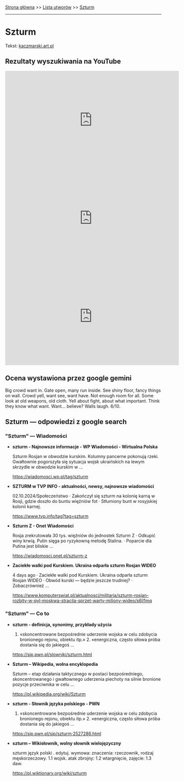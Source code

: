 [Strona główna](../index.md) >> [Lista utworów](../list.md) >> [Szturm](581.md)

---

# Szturm

Tekst: [kaczmarski.art.pl](https://www.kaczmarski.art.pl/tworczosc/wiersze/szturm/)

## Rezultaty wyszukiwania na YouTube

<iframe width="560" height="315" src="https://www.youtube.com/embed/KlPPrVCwRbY?si=IdontcarewhotheIRSsendsImnotpayingtaxes" title="YouTube video player" frameborder="0" allow="accelerometer; autoplay; clipboard-write; encrypted-media; gyroscope; picture-in-picture; web-share" referrerpolicy="strict-origin-when-cross-origin" allowfullscreen></iframe>

<iframe width="560" height="315" src="https://www.youtube.com/embed/a6AF-YdWi7k?si=IdontcarewhotheIRSsendsImnotpayingtaxes" title="YouTube video player" frameborder="0" allow="accelerometer; autoplay; clipboard-write; encrypted-media; gyroscope; picture-in-picture; web-share" referrerpolicy="strict-origin-when-cross-origin" allowfullscreen></iframe>

<iframe width="560" height="315" src="https://www.youtube.com/embed/TH52g9DOKsc?si=IdontcarewhotheIRSsendsImnotpayingtaxes" title="YouTube video player" frameborder="0" allow="accelerometer; autoplay; clipboard-write; encrypted-media; gyroscope; picture-in-picture; web-share" referrerpolicy="strict-origin-when-cross-origin" allowfullscreen></iframe>

## Ocena wystawiona przez google gemini

Big crowd want in. Gate open, many run inside. See shiny floor, fancy things on wall. Crowd yell, want see, want have. Not enough room for all. Some look at old weapons, old cloth. Yell about fight, about what important. Think they know what want. Want... believe? Walls laugh. 6/10.


## Szturm — odpowiedzi z google search

### "Szturm" — Wiadomości

- **szturm - Najnowsze informacje - WP Wiadomości - Wirtualna Polska**

    Szturm Rosjan w obwodzie kurskim. Kolumny pancerne pokonują rzeki. Gwałtownie pogorszyła się sytuacja wojsk ukraińskich na lewym skrzydle w obwodzie kurskim w ... 

   <https://wiadomosci.wp.pl/tag/szturm>
- **SZTURM w TVP INFO - aktualności, newsy, najnowsze wiadomości**

    02.10.2024/Społeczeństwo · Zakończył się szturm na kolonię karną w Rosji, gdzie doszło do buntu więźniów fot · Stłumiony bunt w rosyjskiej kolonii karnej. 

   <https://www.tvp.info/tag?tag=szturm>
- **Szturm Z - Onet Wiadomości**

    Rosja zrekrutowała 30 tys. więźniów do jednostek Szturm Z · Odkupić winy krwią. Putin sięga po ryzykowną metodę Stalina. · Poparcie dla Putina jest bliskie ... 

   <https://wiadomosci.onet.pl/szturm-z>
- **Zaciekłe walki pod Kurskiem. Ukraina odparła szturm Rosjan WIDEO**

    4 days ago  ·  Zaciekłe walki pod Kurskiem. Ukraina odparła szturm Rosjan WIDEO · Obwód kurski — będzie jeszcze trudniej? · Zobaczrównież ... 

   <https://www.komputerswiat.pl/aktualnosci/militaria/szturm-rosjan-rozbity-w-pyl-moskwa-stracila-sprzet-warty-miliony-wideo/s6ll1mq>

### "Szturm" — Co to

- **szturm - definicja, synonimy, przykłady użycia**

    1. «skoncentrowane bezpośrednie uderzenie wojska w celu zdobycia bronionego rejonu, obiektu itp.» 2. «energiczna, często siłowa próba dostania się do jakiegoś ... 

   <https://sjp.pwn.pl/slowniki/szturm.html>
- **Szturm – Wikipedia, wolna encyklopedia**

    Szturm – etap działania taktycznego w postaci bezpośredniego, skoncentrowanego i gwałtownego uderzenia piechoty na silnie bronione pozycje przeciwnika w celu ... 

   <https://pl.wikipedia.org/wiki/Szturm>
- **szturm - Słownik języka polskiego - PWN**

    1. «skoncentrowane bezpośrednie uderzenie wojska w celu zdobycia bronionego rejonu, obiektu itp.» 2. «energiczna, często siłowa próba dostania się do jakiegoś ... 

   <https://sjp.pwn.pl/sjp/szturm;2527286.html>
- **szturm – Wikisłownik, wolny słownik wielojęzyczny**

    szturm język polski . edytuj. wymowa: znaczenia: rzeczownik, rodzaj męskorzeczowy. 1.1 wojsk. atak zbrojny: 1.2 wtargnięcie, zajęcie: 1.3 daw. 

   <https://pl.wiktionary.org/wiki/szturm>

